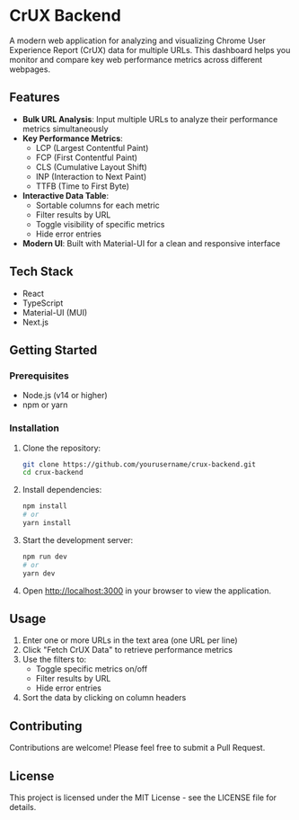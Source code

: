 # CrUX Backend

A modern web application for analyzing and visualizing Chrome User Experience Report (CrUX) data for multiple URLs. This dashboard helps you monitor and compare key web performance metrics across different webpages.

## Features

- **Bulk URL Analysis**: Input multiple URLs to analyze their performance metrics simultaneously
- **Key Performance Metrics**:
  - LCP (Largest Contentful Paint)
  - FCP (First Contentful Paint)
  - CLS (Cumulative Layout Shift)
  - INP (Interaction to Next Paint)
  - TTFB (Time to First Byte)
- **Interactive Data Table**:
  - Sortable columns for each metric
  - Filter results by URL
  - Toggle visibility of specific metrics
  - Hide error entries
- **Modern UI**: Built with Material-UI for a clean and responsive interface

## Tech Stack

- React
- TypeScript
- Material-UI (MUI)
- Next.js

## Getting Started

### Prerequisites

- Node.js (v14 or higher)
- npm or yarn

### Installation

1. Clone the repository:

   ```bash
   git clone https://github.com/yourusername/crux-backend.git
   cd crux-backend
   ```

2. Install dependencies:

   ```bash
   npm install
   # or
   yarn install
   ```

3. Start the development server:

   ```bash
   npm run dev
   # or
   yarn dev
   ```

4. Open [http://localhost:3000](http://localhost:3000) in your browser to view the application.

## Usage

1. Enter one or more URLs in the text area (one URL per line)
2. Click "Fetch CrUX Data" to retrieve performance metrics
3. Use the filters to:
   - Toggle specific metrics on/off
   - Filter results by URL
   - Hide error entries
4. Sort the data by clicking on column headers

## Contributing

Contributions are welcome! Please feel free to submit a Pull Request.

## License

This project is licensed under the MIT License - see the LICENSE file for details.
